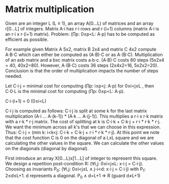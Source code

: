 # Matrix multiplication

Given are an integer L (L &ge; 1), an array A\[0...L) of matrices and an array r\[0...L] of integers. Matrix A&sdot;i has r&sdot;i rows and r&sdot;(i+1) columns (matrix A&sdot;i is an r&sdot;i x r&sdot;(i+1) matrix). Problem: (&prod;p: 0&le;p<L: A&sdot;p) has to be computed as efficient as possible.

For example given Matrix A 5x2, matrix B 2x4 and matrix C 4x2 compute A&sdot;B&sdot;C which can either be computed as (A&sdot;B)&sdot;C or as A&sdot;(B&sdot;C). Multiplication of an axb matrix and a bxc matrix costs a&sdot;b&sdot;c. (A&sdot;B)&sdot;C costs 80 steps (5x2x4 = 40, 40x2=80). However, A&sdot;(B&sdot;C) costs 36 steps (2x4x2=16, 5x2x2=20). Conclusion is that the order of multiplication impacts the number of steps needed.

Let C&sdot;i&sdot;j = minimal cost for computing (&prod;p: i&le;p<j: A&sdot;p) for 0&le;i<j&le;L , then C&sdot;0&sdot;L is the minimal cost for computing (&prod;p: 0&le;p<L: A&sdot;p). 

C&sdot;i&sdot;(i+1) = 0 (0&le;i<L)

C&sdot;i&sdot;j is computed as follows: C&sdot;i&sdot;j is split at some k for the last matrix multiplication (A&sdot;i ... A&sdot;(k-1)) * (A&sdot;k ... A&sdot;(j-1)). This multiplies a r&sdot;i x r&sdot;k matrix with a r&sdot;k * r&sdot;j matrix. The cost of splitting at k is C&sdot;i&sdot;k + C&sdot;k&sdot;j + r&sdot;i * r&sdot;k * r&sdot;j. We want the minimum across all k's that we can choose in this expression. Thus: C&sdot;i&sdot;j = (min k: i<k<j: C&sdot;i&sdot;k + C&sdot;k&sdot;j + r&sdot;i * r&sdot;k * r&sdot;j). At this point we note that the cost function C is 0 on the diagonal of a LxL square and we are calculating the other values in the square. We can calculate the other values on the diagonals (diagonal by diagonal).

First introduce an array X\[0...L)x\[1...L] of integer to represent this square. We design a repetition post-condition R: (&forall;i,j: 0&le;i<j&le;L: x&sdot;i&sdot;j = C&sdot;i&sdot;j). Choosing as invariants P<sub>0</sub>: (&forall;i,j: 0&le;i<j&le;L &and; j-i<d: x&sdot;i&sdot;j = C&sdot;i&sdot;j) with P<sub>1</sub>: 2&le;d&le;L+1. d represents a diagonal. P<sub>0</sub> &and; d=L+1 => R (guard d&ne;L+1)

